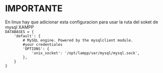 <h1> IMPORTANTE</h1>
En linux hay que adicionar esta configuracion para usar la ruta del soket de mysql XAMPP
<code>
DATABASES = {
    'default': {
        # MySQL engine. Powered by the mysqlclient module.
        #your credentiales
        'OPTIONS': {
            'unix_socket': '/opt/lampp/var/mysql/mysql.sock',
        },
    }
}
</code>